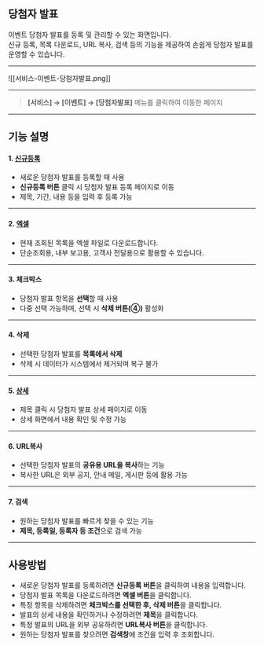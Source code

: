 ## 당첨자 발표

이벤트 당첨자 발표를 등록 및 관리할 수 있는 화면입니다.  
신규 등록, 목록 다운로드, URL 복사, 검색 등의 기능을 제공하여 손쉽게 당첨자 발표를 운영할 수 있습니다.  

***
![[서비스-이벤트-당첨자발표.png]]

***

> **[서비스] → [이벤트] → [당첨자발표]** 메뉴를 클릭하여 이동한 페이지  

***

## 기능 설명

#### 1. [신규등록](당첨자발표-신규등록.md)
- 새로운 당첨자 발표를 등록할 때 사용  
- **신규등록 버튼** 클릭 시 당첨자 발표 등록 페이지로 이동  
- 제목, 기간, 내용 등을 입력 후 등록 가능  

***

#### 2. [엑셀](엑셀.md)
- 현재 조회된 목록을 엑셀 파일로 다운로드합니다.  
- 단순조회용, 내부 보고용, 고객사 전달용으로 활용할 수 있습니다.  

***

#### 3. 체크박스
- 당첨자 발표 항목을 **선택**할 때 사용  
- 다중 선택 가능하며, 선택 시 **삭제 버튼(④)** 활성화  

***

#### 4. 삭제
- 선택한 당첨자 발표를 **목록에서 삭제**  
- 삭제 시 데이터가 시스템에서 제거되며 복구 불가  

***

#### 5. [상세](당첨자발표-상세.md)
- 제목 클릭 시 당첨자 발표 상세 페이지로 이동  
- 상세 화면에서 내용 확인 및 수정 가능  

***

#### 6. URL복사
- 선택한 당첨자 발표의 **공유용 URL을 복사**하는 기능  
- 복사한 URL은 외부 공지, 안내 메일, 게시판 등에 활용 가능  

***

#### 7. 검색
- 원하는 당첨자 발표를 빠르게 찾을 수 있는 기능  
- **제목, 등록일, 등록자 등 조건**으로 검색 가능  

***

## 사용방법
- 새로운 당첨자 발표를 등록하려면 **신규등록 버튼**을 클릭하여 내용을 입력합니다.  
- 당첨자 발표 목록을 다운로드하려면 **엑셀 버튼**을 클릭합니다.  
- 특정 항목을 삭제하려면 **체크박스를 선택한 후, 삭제 버튼**을 클릭합니다.  
- 발표의 상세 내용을 확인하거나 수정하려면 **제목**을 클릭합니다.  
- 특정 발표의 URL을 외부 공유하려면 **URL복사 버튼**을 클릭합니다.  
- 원하는 당첨자 발표를 찾으려면 **검색창**에 조건을 입력 후 조회합니다.  

